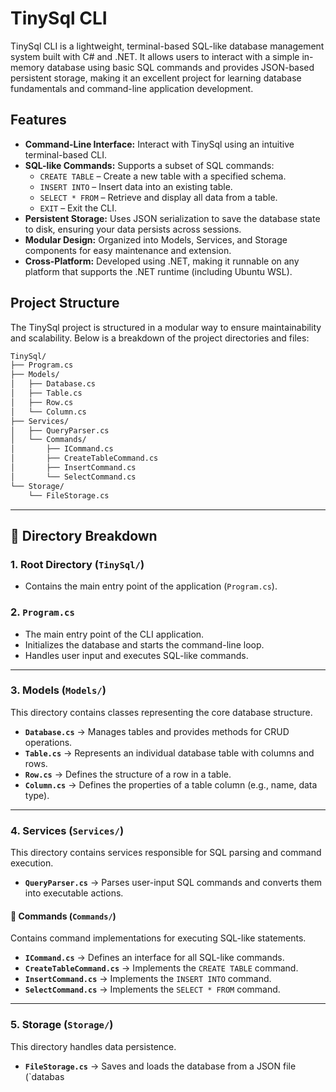 # TinySql CLI

TinySql CLI is a lightweight, terminal-based SQL-like database management system built with C# and .NET. It allows users to interact with a simple in-memory database using basic SQL commands and provides JSON-based persistent storage, making it an excellent project for learning database fundamentals and command-line application development.

## Features

- **Command-Line Interface:** Interact with TinySql using an intuitive terminal-based CLI.
- **SQL-like Commands:** Supports a subset of SQL commands:
  - `CREATE TABLE` – Create a new table with a specified schema.
  - `INSERT INTO` – Insert data into an existing table.
  - `SELECT * FROM` – Retrieve and display all data from a table.
  - `EXIT` – Exit the CLI.
- **Persistent Storage:** Uses JSON serialization to save the database state to disk, ensuring your data persists across sessions.
- **Modular Design:** Organized into Models, Services, and Storage components for easy maintenance and extension.
- **Cross-Platform:** Developed using .NET, making it runnable on any platform that supports the .NET runtime (including Ubuntu WSL).

## Project Structure

The TinySql project is structured in a modular way to ensure maintainability and scalability. Below is a breakdown of the project directories and files:

````markdown
TinySql/
├── Program.cs
├── Models/
│   ├── Database.cs
│   ├── Table.cs
│   ├── Row.cs
│   └── Column.cs
├── Services/
│   ├── QueryParser.cs
│   └── Commands/
│       ├── ICommand.cs
│       ├── CreateTableCommand.cs
│       ├── InsertCommand.cs
│       └── SelectCommand.cs
└── Storage/
    └── FileStorage.cs
````
---

## 📂 **Directory Breakdown**

### **1. Root Directory (`TinySql/`)**
- Contains the main entry point of the application (`Program.cs`).

### **2. `Program.cs`**
- The main entry point of the CLI application.
- Initializes the database and starts the command-line loop.
- Handles user input and executes SQL-like commands.

---

### **3. Models (`Models/`)**
This directory contains classes representing the core database structure.

- **`Database.cs`** → Manages tables and provides methods for CRUD operations.
- **`Table.cs`** → Represents an individual database table with columns and rows.
- **`Row.cs`** → Defines the structure of a row in a table.
- **`Column.cs`** → Defines the properties of a table column (e.g., name, data type).

---

### **4. Services (`Services/`)**
This directory contains services responsible for SQL parsing and command execution.

- **`QueryParser.cs`** → Parses user-input SQL commands and converts them into executable actions.
  
#### 📂 **Commands (`Commands/`)**
Contains command implementations for executing SQL-like statements.

- **`ICommand.cs`** → Defines an interface for all SQL-like commands.
- **`CreateTableCommand.cs`** → Implements the `CREATE TABLE` command.
- **`InsertCommand.cs`** → Implements the `INSERT INTO` command.
- **`SelectCommand.cs`** → Implements the `SELECT * FROM` command.

---

### **5. Storage (`Storage/`)**
This directory handles data persistence.

- **`FileStorage.cs`** → Saves and loads the database from a JSON file (`databas
